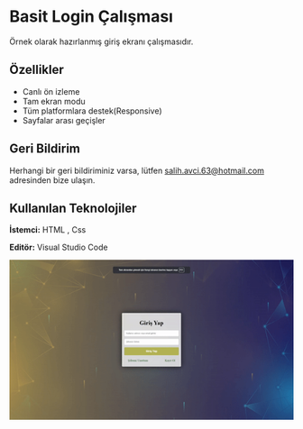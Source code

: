 
# Basit Login Çalışması

Örnek olarak hazırlanmış giriş ekranı çalışmasıdır.


## Özellikler

- Canlı ön izleme
- Tam ekran modu
- Tüm platformlara destek(Responsive)
- Sayfalar arası geçişler



  
## Geri Bildirim

Herhangi bir geri bildiriminiz varsa, lütfen salih.avci.63@hotmail.com adresinden bize ulaşın.

  
## Kullanılan Teknolojiler

**İstemci:** HTML  , Css

**Editör:** Visual Studio Code



![](login.gif)
